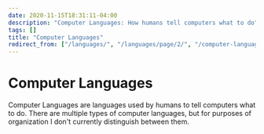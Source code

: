 ```yaml
---
date: 2020-11-15T18:31:11-04:00
description: "Computer Languages: How humans tell computers what to do"
tags: []
title: "Computer Languages"
redirect_from: ["/languages/", "/languages/page/2/", "/computer-language/"]
---
```


# Computer Languages

Computer Languages are languages used by humans to tell computers what to do. There are multiple types of computer languages, but for purposes of organization I don't currently distinguish between them.
